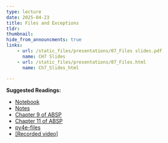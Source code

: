 ```yaml
---
type: lecture
date: 2025-04-23
title: Files and Exceptions
tldr: 
thumbnail: 
hide_from_announcments: true
links: 
    - url: /static_files/presentations/07_Files slides.pdf
      name: CH7 Slides 
    - url: /static_files/presentations/07_Files.html
      name: Ch7_Slides_html
      
---
```

**Suggested Readings:**
- [Notebook](https://github.com/phonchi/nsysu-math106A/blob/master/static_files/presentations/07_Files.ipynb)
- [Notes](https://hackmd.io/@phonchi/programming-ch7)
- [Chapter 9 of ABSP](https://automatetheboringstuff.com/2e/chapter9/)
- [Chapter 11 of ABSP](https://automatetheboringstuff.com/2e/chapter11/)
- [py4e-files](https://www.py4e.com/html3/07-files)
- [[Recorded video]](https://youtube.com/playlist?list=PLHNZtBNWQ-86QylF5gVOGnSB6ouXi6FJ-&si=85ih_y1VFtTx8Lty)
